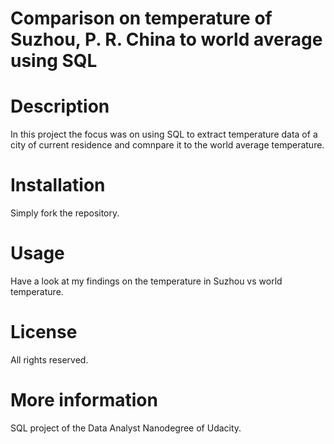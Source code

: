 # Comparison on temperature of Suzhou, P. R. China to world average using SQL

# Description
In this project the focus was on using SQL to extract temperature data of a city of current residence and comnpare it to the world average temperature.

# Installation
Simply fork the repository.

# Usage
Have a look at my findings on the temperature in Suzhou vs world temperature.

# License
All rights reserved.

# More information
SQL project of the Data Analyst Nanodegree of Udacity.
